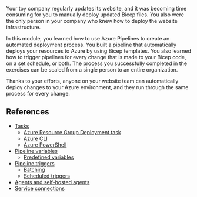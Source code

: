 Your toy company regularly updates its website, and it was becoming time consuming for you to manually deploy updated Bicep files. You also were the only person in your company who knew how to deploy the website infrastructure.

In this module, you learned how to use Azure Pipelines to create an automated deployment process. You built a pipeline that automatically deploys your resources to Azure by using Bicep templates. You also learned how to trigger pipelines for every change that is made to your Bicep code, on a set schedule, or both. The process you successfully completed in the exercises can be scaled from a single person to an entire organization.

Thanks to your efforts, anyone on your website team can automatically deploy changes to your Azure environment, and they run through the same process for every change.

## References

- [Tasks](/azure/devops/pipelines/tasks/reference/)
  - [Azure Resource Group Deployment task](/azure/devops/pipelines/tasks/reference/azure-resource-group-deployment-v2)
  - [Azure CLI](/azure/devops/pipelines/tasks/reference/azure-cli-v2)
  - [Azure PowerShell](/azure/devops/pipelines/tasks/reference/azure-powershell-v5)
- [Pipeline variables](/azure/devops/pipelines/process/variables?tabs=yaml)
  - [Predefined variables](/azure/devops/pipelines/build/variables?tabs=yaml)
- [Pipeline triggers](/azure/devops/pipelines/build/triggers)
  - [Batching](/azure/devops/pipelines/repos/azure-repos-git#batching-ci-runs)
  - [Scheduled triggers](/azure/devops/pipelines/process/scheduled-triggers#cron-syntax)
- [Agents and self-hosted agents](/azure/devops/pipelines/agents/agents)
- [Service connections](/azure/devops/pipelines/library/service-endpoints)
